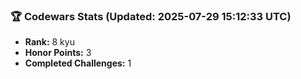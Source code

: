 ### 🏆 Codewars Stats (Updated: 2025-07-29 15:12:33 UTC)

- **Rank:** 8 kyu
- **Honor Points:** 3
- **Completed Challenges:** 1
